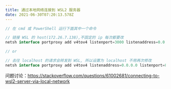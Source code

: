 ```yaml
---
title: 通过本地网络连接到 WSL2 服务器
date: 2021-06-30T07:20:13.578Z
---
```

```javascript
// 在 cmd 或 PowerShell 运行下面其中一个命令

// 链接 WSL 的 host(172.26.7.138),不固定的 ip 每次都要改
netsh interface portproxy add v4tov4 listenport=3000 listenaddress=0.0.0.0 connectport=3000 connectaddress=172.26.7.138

// or

// 去往 localhost 的请求会转发到 WSL, 所以设置为 localhost 不用再次修改
netsh interface portproxy add v4tov4 listenaddress=0.0.0.0 listenport=80 connectaddress=localhost connectport=3000
```



问题讨论：https://stackoverflow.com/questions/61002681/connecting-to-wsl2-server-via-local-network